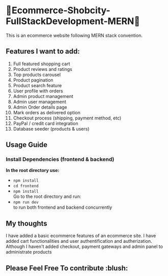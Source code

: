 # :rocket:Ecommerce-Shobcity-FullStackDevelopment-MERN:rocket:
This is an ecommerce website following MERN stack convention.

<h2>Features I want to add: </h2>
<ol>
  <li>Full featured shopping cart</li>
<li>Product reviews and ratings</li>
<li>Top products carousel</li>
<li>Product pagination</li>
<li>Product search feature</li>
<li>User profile with orders</li>
<li>Admin product management</li>
<li>Admin user management</li>
<li>Admin Order details page</li>
<li>Mark orders as delivered option</li>
<li>Checkout process (shipping, payment method, etc)</li>
  <li>PayPal / credit card integration</li>
  <li>Database seeder (products & users)</li>
</ol>

<h2>Usage Guide</h2>
<h3>Install Dependencies (frontend & backend)</h3>
<b>In the root directory use:</b>

 <ul> 
   <li><code>npm install</code></li>

  <li><code>cd frontend</code></li>
 
  <li><code>npm install</code></li>
  Go to the root directory and run:
  <li><code>npm run dev</code></li>
  to run both frontend and backend concurrently
</ul>

<h2>My thoughts</h2>
<p>I have added a basic ecommerce features of an ecommerce site. I have added cart functionalities and user authentification and autherization. Although I haven't added checkout, payment gateways and admin panel to administrate products</p>
<h2>Please Feel Free To contribute :blush:</h2>
